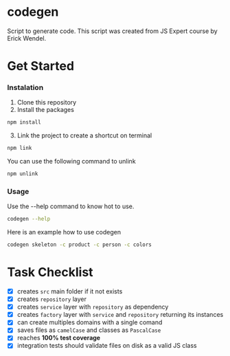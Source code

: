 # codegen

Script to generate code. This script was created from JS Expert course by Erick Wendel.

# Get Started

### Instalation

1. Clone this repository
2. Install the packages

```sh
npm install
```

3. Link the project to create a shortcut on terminal

```sh
npm link
```

You can use the following command to unlink

```sh
npm unlink
```

### Usage

Use the --help command to know hot to use.

```sh
codegen --help
```

Here is an example how to use codegen

```sh
codegen skeleton -c product -c person -c colors
```

# Task Checklist

- [x] creates `src` main folder if it not exists
- [x] creates `repository` layer
- [x] creates `service` layer with `repository` as dependency
- [x] creates `factory` layer with `service` and `repository` returning its instances
- [x] can create multiples domains with a single comand
- [x] saves files as `camelCase` and classes as `PascalCase`
- [x] reaches **100% test coverage**
- [x] integration tests should validate files on disk as a valid JS class
